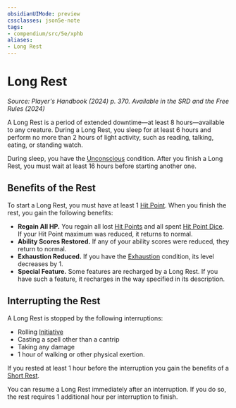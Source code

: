 ```yaml
---
obsidianUIMode: preview
cssclasses: json5e-note
tags:
- compendium/src/5e/xphb
aliases:
- Long Rest
---
```

# Long Rest
*Source: Player's Handbook (2024) p. 370. Available in the <span title='Systems Reference Document (5.2)'>SRD</span> and the Free Rules (2024)* 

A Long Rest is a period of extended downtime—at least 8 hours—available to any creature. During a Long Rest, you sleep for at least 6 hours and perform no more than 2 hours of light activity, such as reading, talking, eating, or standing watch.

During sleep, you have the [Unconscious](conditions.md#Unconscious) condition. After you finish a Long Rest, you must wait at least 16 hours before starting another one.

## Benefits of the Rest

To start a Long Rest, you must have at least 1 [Hit Point](/3-Mechanics/CLI/variant-rules/hit-points-xphb.md). When you finish the rest, you gain the following benefits:

- **Regain All HP.** You regain all lost [Hit Points](/3-Mechanics/CLI/variant-rules/hit-points-xphb.md) and all spent [Hit Point Dice](/3-Mechanics/CLI/variant-rules/hit-point-dice-xphb.md). If your Hit Point maximum was reduced, it returns to normal.  
- **Ability Scores Restored.** If any of your ability scores were reduced, they return to normal.  
- **Exhaustion Reduced.** If you have the [Exhaustion](conditions.md#Exhaustion) condition, its level decreases by 1.  
- **Special Feature.** Some features are recharged by a Long Rest. If you have such a feature, it recharges in the way specified in its description.  

## Interrupting the Rest

A Long Rest is stopped by the following interruptions:

- Rolling [Initiative](/3-Mechanics/CLI/variant-rules/initiative-xphb.md)  
- Casting a spell other than a cantrip  
- Taking any damage  
- 1 hour of walking or other physical exertion.  

If you rested at least 1 hour before the interruption you gain the benefits of a [Short Rest](/3-Mechanics/CLI/variant-rules/short-rest-xphb.md).

You can resume a Long Rest immediately after an interruption. If you do so, the rest requires 1 additional hour per interruption to finish.
